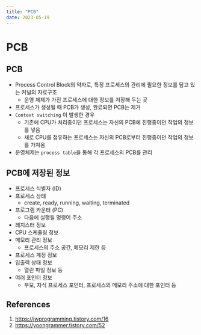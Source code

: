 ```yaml
---
title: "PCB"
date: 2023-05-19
---
```


# PCB

## PCB

- Process Control Block의 약자로, 특정 프로세스의 관리에 필요한 정보를 담고 있는 커널의 자료구조
  - 운영 체제가 가진 프로세스에 대한 정보를 저장해 두는 곳
- 프로세스가 생성될 때 PCB가 생성, 완료되면 PCB는 제거
- `Context switching` 이 발생한 경우
  - 기존에 CPU가 처리중이던 프로세스는 자신의 PCB에 진행중이던 작업의 정보를 넣음
  - 새로 CPU를 점유하는 프로세스는 자신의 PCB로부터 진행중이던 작업의 정보를 가져옴
- 운영체제는 `process table`을 통해 각 프로세스의 PCB를 관리

## PCB에 저장된 정보

- 프로세스 식별자 (ID)
- 프로세스 상태
  - create, ready, running, waiting, terminated
- 프로그램 카운터 (PC)
  - 다음에 실행될 명령어 주소
- 레지스터 정보
- CPU 스케줄링 정보
- 메모리 관리 정보
  - 프로세스의 주소 공간, 메모리 제한 등
- 프로세스 계정 정보
- 입출력 상태 정보
  - 열린 파일 정보 등
- 여러 포인터 정보
  - 부모, 자식 프로세스 포인터, 프로세스의 메모리 주소에 대한 포인터 등

## References

1. https://jwprogramming.tistory.com/16
2. https://yoongrammer.tistory.com/52
